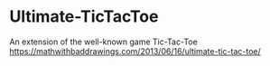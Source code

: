 # Ultimate-TicTacToe
An extension of the well-known game Tic-Tac-Toe 
https://mathwithbaddrawings.com/2013/06/16/ultimate-tic-tac-toe/
